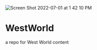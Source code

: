 
![Screen Shot 2022-07-01 at 1 42 10 PM](https://user-images.githubusercontent.com/55933131/176959409-f5fc1349-ce22-44b1-a90a-edcc0313b80c.png)


# WestWorld

a repo for West World content
